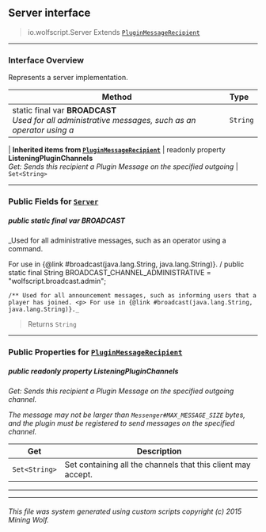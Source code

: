 ## Server __interface__

>io.wolfscript.Server
>Extends [`PluginMessageRecipient`](plugin\messaging\PluginMessageRecipient.md)

---

### Interface Overview

Represents a server implementation.

Method | Type   
--- | :--- 
static final var __BROADCAST__ <br> _Used for all administrative messages, such as an operator using a_ | `String`
 |
__Inherited items from [`PluginMessageRecipient`](plugin\messaging\PluginMessageRecipient.md)__ |
 readonly property __ListeningPluginChannels__ <br> _Get: Sends this recipient a Plugin Message on the specified outgoing_ | `Set<String>`





---


### Public Fields for [`Server`](Server.md)

##### <a id='broadcast'></a>public static final var __BROADCAST__

_Used for all administrative messages, such as an operator using a command. <p> For use in {@link #broadcast(java.lang.String, java.lang.String)}. /
    public static final String BROADCAST_CHANNEL_ADMINISTRATIVE = "wolfscript.broadcast.admin";

    /** Used for all announcement messages, such as informing users that a player has joined. <p> For use in {@link #broadcast(java.lang.String, java.lang.String)}._

>Returns
>  `String`

---

### Public Properties for [`PluginMessageRecipient`](plugin\messaging\PluginMessageRecipient.md)

##### <a id='listeningpluginchannels'></a>public  readonly property __ListeningPluginChannels__

_Get: Sends this recipient a Plugin Message on the specified outgoing channel. <p> The message may not be larger than `Messenger#MAX_MESSAGE_SIZE` bytes, and the plugin must be registered to send messages on the specified channel._

Get | Description
--- | --- 
`Set<String>` | Set containing all the channels that this client may accept.



---


---


###### This file was system generated using custom scripts copyright (c) 2015 Mining Wolf.
	

